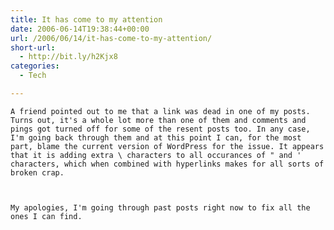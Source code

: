```yaml
---
title: It has come to my attention
date: 2006-06-14T19:38:44+00:00
url: /2006/06/14/it-has-come-to-my-attention/
short-url:
  - http://bit.ly/h2Kjx8
categories:
  - Tech

---
```

<div class='microid-mailto+http:sha1:85bab4b4f32b08be75763a3badafd2030ff7174f'>
  
    A friend pointed out to me that a link was dead in one of my posts. Turns out, it's a whole lot more than one of them and comments and pings got turned off for some of the resent posts too. In any case, I'm going back through them and at this point I can, for the most part, blame the current version of WordPress for the issue. It appears that it is adding extra \ characters to all occurances of " and ' characters, which when combined with hyperlinks makes for all sorts of broken crap.
  
  
  
    My apologies, I'm going through past posts right now to fix all the ones I can find.
  
